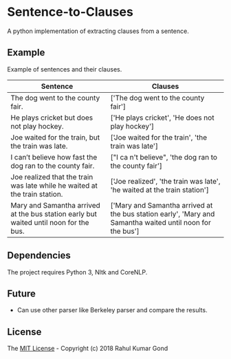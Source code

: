 # Sentence-to-Clauses
A python implementation of extracting clauses from a sentence.

## Example
Example of sentences and their clauses.

Sentence  | Clauses
------------- | -------------
The dog went to the county fair. | ['The dog went to the county fair']
He plays cricket but does not play hockey. | ['He plays cricket', 'He does not play hockey']
Joe waited for the train, but the train was late. | ['Joe waited for the train', 'the train was late']
I can’t believe how fast the dog ran to the county fair. | ["I ca n't believe", 'the dog ran to the county fair']
Joe realized that the train was late while he waited at the train station. | ['Joe realized', 'the train was late', 'he waited at the train station']
Mary and Samantha arrived at the bus station early but waited until noon for the bus. | ['Mary and Samantha arrived at the bus station early', 'Mary and Samantha waited until noon for the bus']

## Dependencies
The project requires Python 3, Nltk and CoreNLP.

## Future
- Can use other parser like Berkeley parser and compare the results.

## License
The [MIT License][license] - Copyright (c) 2018 Rahul Kumar Gond

[license]: <https://github.com/iamrkg31/sentence-to-clauses/blob/master/LICENSE.md>
